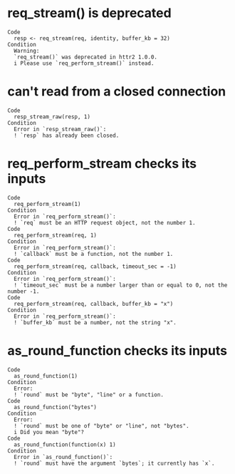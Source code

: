 # req_stream() is deprecated

    Code
      resp <- req_stream(req, identity, buffer_kb = 32)
    Condition
      Warning:
      `req_stream()` was deprecated in httr2 1.0.0.
      i Please use `req_perform_stream()` instead.

# can't read from a closed connection

    Code
      resp_stream_raw(resp, 1)
    Condition
      Error in `resp_stream_raw()`:
      ! `resp` has already been closed.

# req_perform_stream checks its inputs

    Code
      req_perform_stream(1)
    Condition
      Error in `req_perform_stream()`:
      ! `req` must be an HTTP request object, not the number 1.
    Code
      req_perform_stream(req, 1)
    Condition
      Error in `req_perform_stream()`:
      ! `callback` must be a function, not the number 1.
    Code
      req_perform_stream(req, callback, timeout_sec = -1)
    Condition
      Error in `req_perform_stream()`:
      ! `timeout_sec` must be a number larger than or equal to 0, not the number -1.
    Code
      req_perform_stream(req, callback, buffer_kb = "x")
    Condition
      Error in `req_perform_stream()`:
      ! `buffer_kb` must be a number, not the string "x".

# as_round_function checks its inputs

    Code
      as_round_function(1)
    Condition
      Error:
      ! `round` must be "byte", "line" or a function.
    Code
      as_round_function("bytes")
    Condition
      Error:
      ! `round` must be one of "byte" or "line", not "bytes".
      i Did you mean "byte"?
    Code
      as_round_function(function(x) 1)
    Condition
      Error in `as_round_function()`:
      ! `round` must have the argument `bytes`; it currently has `x`.

